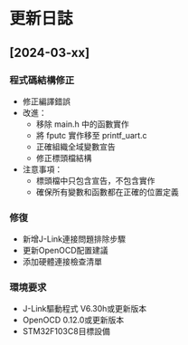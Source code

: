 # 更新日誌

## [2024-03-xx]
### 程式碼結構修正
- 修正編譯錯誤
- 改進：
  - 移除 main.h 中的函數實作
  - 將 fputc 實作移至 printf_uart.c
  - 正確組織全域變數宣告
  - 修正標頭檔結構
- 注意事項：
  - 標頭檔中只包含宣告，不包含實作
  - 確保所有變數和函數都在正確的位置定義

### 修復
- 新增J-Link連接問題排除步驟
- 更新OpenOCD配置建議
- 添加硬體連接檢查清單

### 環境要求
- J-Link驅動程式 V6.30h或更新版本
- OpenOCD 0.12.0或更新版本
- STM32F103C8目標設備

